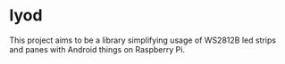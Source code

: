 # lyod
This project aims to be a library simplifying usage of WS2812B led strips and panes with Android things on Raspberry Pi.
